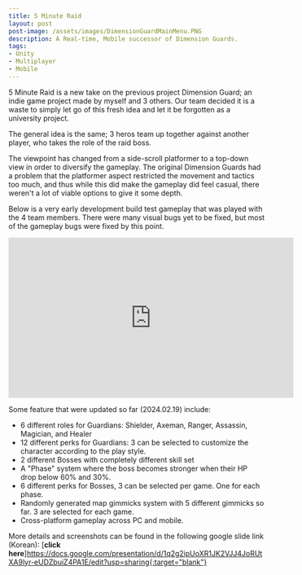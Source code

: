 ```yaml
---
title: 5 Minute Raid
layout: post
post-image: /assets/images/DimensionGuardMainMenu.PNG
description: A Real-time, Mobile successor of Dimension Guards. 
tags:
- Unity
- Multiplayer
- Mobile
---
```






5 Minute Raid is a new take on the previous project Dimension Guard; an indie game project made by myself and 3 others.
Our team decided it is a waste to simply let go of this fresh idea and let it be forgotten as a university project.

The general idea is the same; 3 heros team up together against another player, who takes the role of the raid boss.

The viewpoint has changed from a side-scroll platformer to a top-down view in order to diversify the gameplay.
The original Dimension Guards had a problem that the platformer aspect restricted the movement and tactics too much, and thus while this did make the gameplay did feel casual, there weren't a lot of viable options to give it some depth.

Below is a very early development build test gameplay that was played with the 4 team members. There were many visual bugs yet to be fixed, but most of the gameplay bugs were fixed by this point.

<iframe width="560" height="315" src="https://www.youtube.com/embed/hiU3X6Vqy4c" frameborder="0" allow="accelerometer; autoplay; encrypted-media; gyroscope; picture-in-picture" allowfullscreen></iframe>


Some feature that were updated so far (2024.02.19) include:

- 6 different roles for Guardians: Shielder, Axeman, Ranger, Assassin, Magician, and Healer
- 12 different perks for Guardians: 3 can be selected to customize the character according to the play style.
- 2 different Bosses with completely different skill set
- A "Phase" system where the boss becomes stronger when their HP drop below 60% and 30%.
- 6 different perks for Bosses, 3 can be selected per game. One for each phase.
- Randomly generated map gimmicks system with 5 different gimmicks so far. 3 are selected for each game.
- Cross-platform gameplay across PC and mobile.


More details and screenshots can be found in the following google slide link (Korean):
[<b>click here</b>]https://docs.google.com/presentation/d/1q2g2ipUoXR1JK2VJJ4JoRUtXA9lyr-eUDZbuiZ4PA1E/edit?usp=sharing{:target="blank"}



